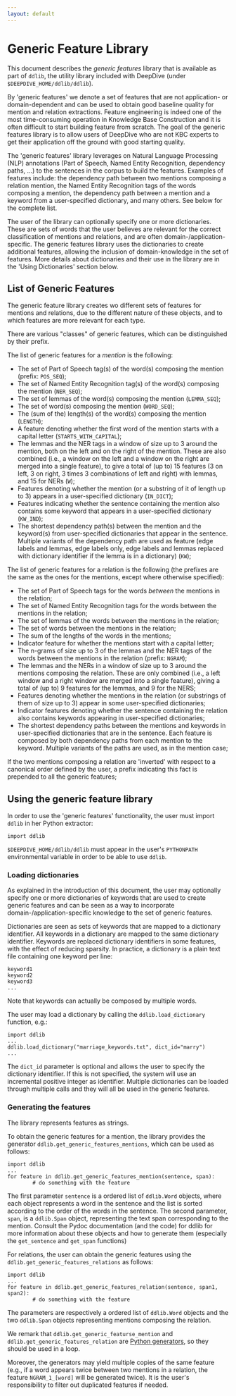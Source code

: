 ```yaml
---
layout: default
---
```


# Generic Feature Library

This document describes the *generic features* library that is available as part
of `ddlib`, the utility library included with DeepDive (under
`$DEEPDIVE_HOME/ddlib/ddlib`).

By 'generic features' we denote a set of features that are not application- or
domain-dependent and can be used to obtain good baseline quality for mention and
relation extractions. Feature engineering is indeed one of the most
time-consuming operation in Knowledge Base Construction and it is often
difficult to start building feature from scratch. The goal of the generic
features library is to allow users of DeepDive who are not KBC experts to get
their application off the ground with good starting quality.

The 'generic features' library leverages on Natural Language Processing (NLP)
annotations (Part of Speech, Named Entity Recognition, dependency paths, ...) to
the sentences in the corpus to build the features. Examples of features include:
the dependency path between two mentions composing a relation mention, the Named
Entity Recognition tags of the words composing a mention, the dependency path
between a mention and a keyword from a user-specified dictionary, and many
others. See below for the complete list.

The user of the library can optionally specify one or more dictionaries. These
are sets of words that the user believes are relevant for the correct
classification of mentions and relations, and are often
domain-/application-specific. The generic features library uses the dictionaries
to create additional features, allowing the inclusion of domain-knowledge in the
set of features. More details about dictionaries and their use in the library
are in the 'Using Dictionaries' section below.

## List of Generic Features

The generic feature library creates wo different sets of features for mentions
and relations, due to the different nature of these objects, and to which
features are more relevant for each type.

There are various "classes" of generic features, which can be distinguished by
their prefix.

The list of generic features for a *mention* is the following:

- The set of Part of Speech tag(s) of the word(s) composing the mention (prefix:
        `POS_SEQ`);
- The set of Named Entity Recognition tag(s) of the word(s) composing the
        mention (`NER_SEQ`);
- The set of lemmas of the word(s) composing the mention (`LEMMA_SEQ`);
- The set of word(s) composing the mention (`WORD_SEQ`);
- The (sum of the) length(s) of the word(s) composing the mention (`LENGTH`);
- A feature denoting whether the first word of the mention starts with a capital
        letter (`STARTS_WITH_CAPITAL`);
- The lemmas and the NER tags in a window of size up to 3 around the mention,
        both on the left and on the right of the mention. These are also combined
        (i.e., a window on the left and a window on the right are merged into a
        single feature), to give a total of (up to) 15 features (3 on left, 3 on
        right, 3 times 3 combinations of left and right) with lemmas, and 15 for
        NERs (`W`);
- Features denoting whether the mention (or a substring of it of length up to 3)
        appears in a user-specified dictionary (`IN_DICT`);
- Features indicating whether the sentence containing the mention also contains
        some keyword that appears in a user-specified dictionary (`KW_IND`);
- The shortest dependency path(s) between the mention and the keyword(s) from
        user-specified dictionaries that appear in the sentence. Multiple variants
        of the dependency path are used as feature (edge labels and lemmas, edge
        labels only, edge labels and lemmas replaced with dictionary identifier if
        the lemma is in a dictionary) (`KW`);

The list of generic features for a relation is the following (the prefixes are
the same as the ones for the mentions, except where otherwise specified):

- The set of Part of Speech tags for the words *between* the mentions in the
        relation;
- The set of Named Entity Recognition tags for the words between the mentions
        in the relation;
- The set of lemmas of the words between the mentions in the relation;
- The set of words between the mentions in the relation;
- The sum of the lengths of the words in the mentions;
- Indicator feature for whether the mentions start with a capital letter;
- The n-grams of size up to 3 of the lemmas and the NER tags of the words
        between the mentions in the relation (prefix: `NGRAM`);
- The lemmas and the NERs in a window of size up to 3 around the mentions
        composing the relation. These are only combined (i.e., a left window and a
        right window are merged into a single feature), giving a total of (up to) 9
        features for the lemmas, and 9 for the NERS;
- Features denoting whether the mentions in the relation (or substrings of them
        of size up to 3) appear in some user-specified dictionaries;
- Indicator features denoting whether the sentence containing the relation also
        contains keywords appearing in user-specified dictionaries;
- The shortest dependency paths between the mentions and keywords in
        user-specified dictionaries that are in the sentence. Each feature is
        composed by both dependency paths from each mention to the keyword. Multiple
        variants of the paths are used, as in the mention case;

If the two mentions composing a relation are 'inverted' with respect to a
canonical order defined by the user, a prefix indicating this fact is prepended
to all the generic features;

## Using the generic feature library

In order to use the 'generic features' functionality, the user must import
`ddlib` in her Python extractor:

```
import ddlib
```

`$DEEPDIVE_HOME/ddlib/ddlib` must appear in the user's `PYTHONPATH`
environmental variable in order to be able to use `ddlib`.

### Loading dictionaries

As explained in the introduction of this document, the user may optionally
specify one or more dictionaries of keywords that are used to create generic
features and can be seen as a way to incorporate domain-/application-specific
knowledge to the set of generic features.

Dictionaries are seen as sets of keywords that are mapped to a dictionary
identifier. All keywords in a dictionary are mapped to the same dictionary
identifier. Keywords are replaced dictionary identifiers in some features, with
the effect of reducing sparsity. In practice, a dictionary is a plain text file
containing one keyword per line:

```
keyword1
keyword2
keyword3
...
```

Note that keywords can actually be composed by multiple words.

The user may load a dictionary by calling the  `ddlib.load_dictionary` function,
e.g.:

```
import ddlib
...
ddlib.load_dictionary("marriage_keywords.txt", dict_id="marry")
...
```

The `dict_id` parameter is optional and allows the user to specify the
dictionary identifier. If this is not specified, the system will use an
incremental positive integer as identifier. Multiple dictionaries can be loaded
through multiple calls and they will all be used in the generic features.

### Generating the features

The library represents features as strings.

To obtain the generic features for a mention, the library provides the generator
`ddlib.get_generic_features_mentions`, which can be used as follows:

```
import ddlib
...
for feature in ddlib.get_generic_features_mention(sentence, span):
        # do something with the feature
```

The first parameter `sentence` is a ordered list of `ddlib.Word` objects, where
each object represents a word in the sentence and the list is sorted according
to the order of the words in the sentence. The second parameter, `span`, is a
`ddlib.Span` object, representing the text span corresponding to the mention.
Consult the Pydoc documentation (and the code) for ddlib for more information
about these objects and how to generate them (especially the `get_sentence` and
`get_span` functions)

For relations, the user can obtain the generic features using the
`ddlib.get_generic_features_relations` as follows:

```
import ddlib
...
for feature in ddlib.get_generic_features_relation(sentence, span1, span2):
        # do something with the feature
```

The parameters are respectively a ordered list of `ddlib.Word` objects and the
two `ddlib.Span` objects representing mentions composing the relation.

We remark that `ddlib.get_generic_featurse_mention` and
`ddlib.get_generic_features_relation` are [Python
generators](https://wiki.python.org/moin/Generators), so they should be used
in a loop.

Moreover, the generators may yield multiple copies of the same feature (e.g., if
a word appears twice between two mentions in a relation, the feature
`NGRAM_1_[word]` will be generated twice). It is the user's responsibility to
filter out duplicated features if needed.

